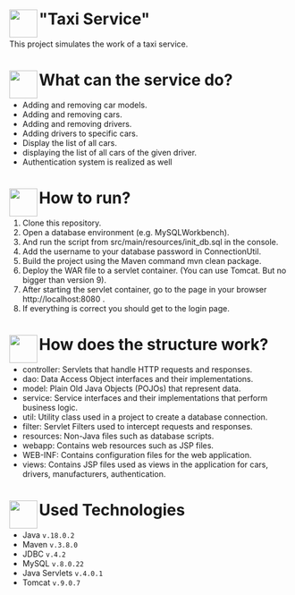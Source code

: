 # "Taxi Service" <img src="https://st2.depositphotos.com/1446370/8455/v/950/depositphotos_84558576-stock-illustration-black-and-yellow-taxi-logo.jpg" align="left" align="Right" height="50" width="50">
This project simulates the work of a taxi service.

# What can the service do? <img src="https://t3.ftcdn.net/jpg/03/41/59/78/360_F_341597890_zmd6lPFbUknozRmWxq1X1SGVkVZWSM1H.jpg" align="left" align="Right" height="50" width="50">
- Adding and removing car models.
- Adding and removing cars.
- Adding and removing drivers.
- Adding drivers to specific cars.
- Display the list of all cars.
- displaying the list of all cars of the given driver.
- Authentication system is realized as well

# How to run? <img src="https://thumbs.dreamstime.com/b/gear-logo-template-vector-icon-illustration-design-156835720.jpg" align="left" align="Right" height="50" width="50">
1. Clone this repository.
2. Open a database environment (e.g. MySQLWorkbench). 
3. And run the script from src/main/resources/init_db.sql in the console.
4. Add the username to your database password in ConnectionUtil.
5. Build the project using the Maven command mvn clean package.
6. Deploy the WAR file to a servlet container. (You can use Tomcat. But no bigger than version 9).
7. After starting the servlet container, go to the page in your browser http://localhost:8080 .
8. If everything is correct you should get to the login page.

# How does the structure work? <img src="https://previews.123rf.com/images/dstarky/dstarky1701/dstarky170101346/69424331-list-icon-or-logo-in-modern-line-style-high-quality-black-outline-pictogram-for-web-site-design-and.jpg" align="left" align="Right" height="50" width="50">
- controller: Servlets that handle HTTP requests and responses.
- dao: Data Access Object interfaces and their implementations.
- model: Plain Old Java Objects (POJOs) that represent data.
- service: Service interfaces and their implementations that perform business logic.
- util: Utility class used in a project to create a database connection.
- filter: Servlet Filters used to intercept requests and responses.
- resources: Non-Java files such as database scripts.
- webapp: Contains web resources such as JSP files.
- WEB-INF: Contains configuration files for the web application.
- views: Contains JSP files used as views in the application for cars, drivers, manufacturers, authentication.

# Used Technologies <img src="https://png.pngtree.com/png-clipart/20210321/original/pngtree-technology-logo-template-png-image_6139771.jpg" align="left" align="Right" height="50" width="50">
* Java `v.18.0.2`
* Maven `v.3.8.0`
* JDBC `v.4.2`
* MySQL `v.8.0.22`
* Java Servlets `v.4.0.1`
* Tomcat `v.9.0.7`

